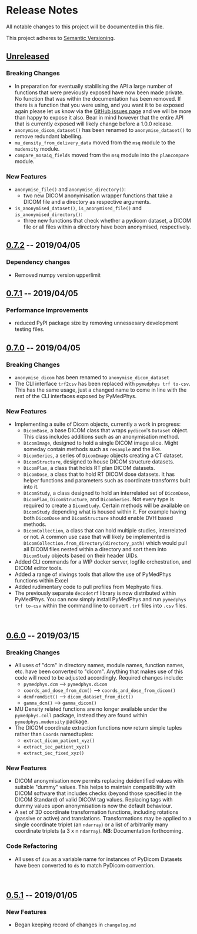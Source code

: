 <!-- markdownlint-disable MD033 MD024 -->

# Release Notes

All notable changes to this project will be documented in this file.

This project adheres to [Semantic Versioning](https://semver.org/spec/v2.0.0.html).
<br/>

<!--  Template
## [Unreleased]

### Breaking Changes

- nil

### New Features

- nil

### Bug Fixes

- nil

### Code Refactoring

- nil

### Performance Improvements

- nil -->

## [Unreleased]

### Breaking Changes

- In preparation for eventually stabilising the API a large number of
  functions that were previously exposed have now been made private. No
  function that was within the documentation has been removed. If there is a
  function that you were using, and you want it to be exposed again please
  let us know via the
  [GitHub issues page](https://github.com/pymedphys/pymedphys/issues)
  and we will be more than happy to expose it also. Bear in mind however that
  the entire API that is currently exposed will likely change before a 1.0.0
  release.
- `anonymise_dicom_dataset()` has been renamed to `anonymise_dataset()` to
  remove redundant labelling.
- `mu_density_from_delivery_data` moved from the `msq` module to the
  `mudensity` module.
- `compare_mosaiq_fields` moved from the `msq` module into the `plancompare`
  module.

### New Features

- `anonymise_file()` and `anonymise_directory()`:
  - two new DICOM anonymisation
    wrapper functions that take a DICOM file and a directory as respective
    arguments.
- `is_anonymised_dataset()`, `is_anonymised_file()` and
  `is_anonymised_directory()`:
  - three new functions that check whether a pydicom
    dataset, a DICOM file or all files within a directory have been anonymised,
    respectively.

## [0.7.2] -- 2019/04/05

### Dependency changes

- Removed numpy version upperlimit

## [0.7.1] -- 2019/04/05

### Performance Improvements

- reduced PyPI package size by removing unnessesary development testing files.

## [0.7.0] -- 2019/04/05

### Breaking Changes

- `anonymise_dicom` has been renamed to `anonymise_dicom_dataset`
- The CLI interface `trf2csv` has been replaced with `pymedphys trf to-csv`.
  This has the same usage, just a changed name to come in line with the rest of
  the CLI interfaces exposed by PyMedPhys.

### New Features

- Implementing a suite of Dicom objects, currently a work in progress:
  - `DicomBase`, a base DICOM class that wraps `pydicom`'s `Dataset` object.
    This class includes additions such as an anonymisation method.
  - `DicomImage`, designed to hold a single DICOM image slice. Might someday
    contain methods such as `resample` and the like.
  - `DicomSeries`, a series of `DicomImage` objects creating a CT dataset.
  - `DicomStructure`, designed to house DICOM structure datasets.
  - `DicomPlan`, a class that holds RT plan DICOM datasets.
  - `DicomDose`, a class that to hold RT DICOM dose datasets. It has helper
    functions and parameters such as coordinate transforms built into it.
  - `DicomStudy`, a class designed to hold an interrelated set of `DicomDose`,
    `DicomPlan`, `DicomStructure`, and `DicomSeries`. Not every type is
    required to create a `DicomStudy`. Certain methods will be
    available on `DicomStudy` depending what is housed within it. For example
    having both `DicomDose` and `DicomStructure` should enable DVH based
    methods.
  - `DicomCollection`, a class that can hold multiple studies, interrelated or
    not. A common use case that will likely be implemented is
    `DicomCollection.from_directory(directory_path)` which would pull all DICOM
    files nested within a directory and sort them into `DicomStudy` objects
    based on their header UIDs.
- Added CLI commands for a WIP docker server, logfile orchestration, and DICOM
  editor tools.
- Added a range of xlwings tools that allow the use of PyMedPhys functions
  within Excel
- Added rudimentary code to pull profiles from Mephysto
  files.
- The previously separate `decodetrf` library is now distributed within
  PyMedPhys. You can now simply install PyMedPhys and run
  `pymedphys trf to-csv` within the command line to convert `.trf` files into
  `.csv` files.

<br/>

## [0.6.0] -- 2019/03/15

### Breaking Changes

- All uses of "dcm" in directory names, module names, function names, etc.
  have been converted to "dicom". Anything that makes use of this code will
  need to be adjusted accordingly. Required changes include:
  - `pymedphys.dcm` --> `pymedphys.dicom`
  - `coords_and_dose_from_dcm()` --> `coords_and_dose_from_dicom()`
  - `dcmfromdict()` --> `dicom_dataset_from_dict()`
  - `gamma_dcm()` --> `gamma_dicom()`
- MU Density related functions are no longer available under the
  `pymedphys.coll` package, instead they are found within `pymedphys.mudensity`
  package.
- The DICOM coordinate extraction functions now return simple tuples rather
  than `Coords` namedtuples:
  - `extract_dicom_patient_xyz()`
  - `extract_iec_patient_xyz()`
  - `extract_iec_fixed_xyz()`

### New Features

- DICOM anonymisation now permits replacing deidentified values with suitable
  "dummy" values. This helps to maintain compatibility with DICOM software that
  includes checks (beyond those specified in the DICOM Standard) of valid DICOM
  tag values. Replacing tags with dummy values upon anonymisation is now the
  default behaviour.
- A set of 3D coordinate transformation functions, including rotations (passive
  or active) and translations. Transformations may be applied to a single
  coordinate triplet (an `ndarray`) or a list of arbitrarily many coordinate
  triplets (a 3 x n `ndarray`). **NB**: Documentation forthcoming.

### Code Refactoring

- All uses of `dcm` as a variable name for instances of PyDicom Datasets have
  been converted to `ds` to match PyDicom convention.

<br/>

## [0.5.1] -- 2019/01/05

### New Features

- Began keeping record of changes in `changelog.md`

[Unreleased]: https://github.com/pymedphys/pymedphys/compare/v0.7.2...master
[0.7.2]: https://github.com/pymedphys/pymedphys/compare/v0.7.1...v0.7.2
[0.7.1]: https://github.com/pymedphys/pymedphys/compare/v0.7.0...v0.7.1
[0.7.0]: https://github.com/pymedphys/pymedphys/compare/v0.6.0...v0.7.0
[0.6.0]: https://github.com/pymedphys/pymedphys/compare/v0.5.1...v0.6.0
[0.5.1]: https://github.com/pymedphys/pymedphys/compare/v0.4.3...v0.5.1
